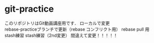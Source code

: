 # git-practice
このリポジトリはGit動画講座用です． 
ローカルで変更  
rebase-practiceブランチで更新（rebase コンフリクト用）
rebase pull 用
stash練習
stash練習（2nd変更）
間違えて変更！！！！！